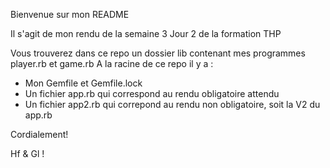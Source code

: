 Bienvenue sur mon README

Il s'agit de mon rendu de la semaine 3 Jour 2 de la formation THP

Vous trouverez dans ce repo 
 un dossier lib contenant mes programmes player.rb et game.rb
A la racine de ce repo il y a :
 -  Mon Gemfile et Gemfile.lock
 -  Un fichier app.rb qui correspond au rendu obligatoire attendu
 -  Un fichier app2.rb qui correpond au rendu non obligatoire, soit la V2 du app.rb
 
 Cordialement!
 
 Hf & Gl !

